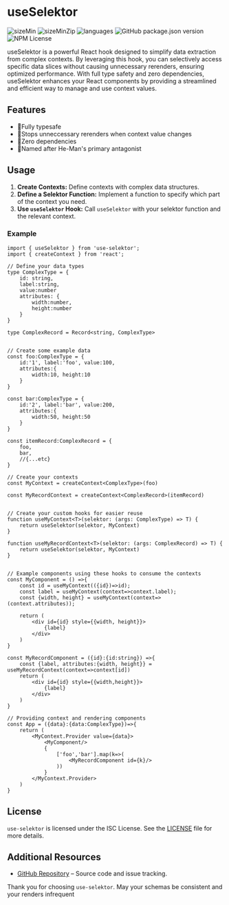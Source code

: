 # useSelektor

![sizeMin](https://img.shields.io/bundlephobia/min/use-selektor)
![sizeMinZip](https://img.shields.io/bundlephobia/minzip/use-selektor)
![languages](https://img.shields.io/github/languages/top/danbermantech/use-selektor)
![GitHub package.json version](https://img.shields.io/github/package-json/v/danbermantech/use-selektor)
![NPM License](https://img.shields.io/npm/l/use-selektor)


useSelektor is a powerful React hook designed to simplify data extraction from complex contexts. By leveraging this hook, you can selectively access specific data slices without causing unnecessary rerenders, ensuring optimized performance. With full type safety and zero dependencies, useSelektor enhances your React components by providing a streamlined and efficient way to manage and use context values.

## Features

- 🦺Fully typesafe
- 🛑Stops unneccessary rerenders when context value changes
- 🤏Zero dependencies
- 🩻Named after He-Man's primary antagonist

## Usage

1. **Create Contexts:** Define contexts with complex data structures.
2. **Define a Selektor Function:** Implement a function to specify which part of the context you need.
3. **Use `useSelektor` Hook:** Call `useSelektor` with your selektor function and the relevant context.

### Example

```tsx
import { useSelektor } from 'use-selektor';
import { createContext } from 'react';

// Define your data types
type ComplexType = {
    id: string,
    label:string,
    value:number
    attributes: {
        width:number,
        height:number
    }
}

type ComplexRecord = Record<string, ComplexType>


// Create some example data
const foo:ComplexType = {
    id:'1', label:'foo', value:100,
    attributes:{
        width:10, height:10
    }
}

const bar:ComplexType = {
    id:'2', label:'bar', value:200,
    attributes:{
        width:50, height:50
    }
}

const itemRecord:ComplexRecord = {
    foo,
    bar,
    //{...etc}
}

// Create your contexts
const MyContext = createContext<ComplexType>(foo)

const MyRecordContext = createContext<ComplexRecord>(itemRecord)


// Create your custom hooks for easier reuse
function useMyContext<T>(selektor: (args: ComplexType) => T) {
    return useSelektor(selektor, MyContext)
}

function useMyRecordContext<T>(selektor: (args: ComplexRecord) => T) {
    return useSelektor(selektor, MyContext)
}


// Example components using these hooks to consume the contexts
const MyComponent = () =>{
    const id = useMyContext(({id})=>id);
    const label = useMyContext(context=>context.label);
    const {width, height} = useMyContext(context=>(context.attributes));
    
    return (
        <div id={id} style={{width, height}}>
            {label}
        </div>
    )
}

const MyRecordComponent = ({id}:{id:string}) =>{
    const {label, attributes:{width, height}} = useMyRecordContext(context=>context[id])
    return (
        <div id={id} style={{width,height}}>
            {label}
        </div>
    )
}

// Providing context and rendering components
const App = ({data}:{data:ComplexType})=>{
    return (
        <MyContext.Provider value={data}>
            <MyComponent/>
            {
                ['foo','bar'].map(k=>(
                    <MyRecordComponent id={k}/>
                ))
            }
        </MyContext.Provider>
    )
}
```


## License

`use-selektor` is licensed under the ISC License. See the [LICENSE](LICENSE) file for more details.

## Additional Resources

- [GitHub Repository](https://github.com/DanBermanTech/use-selektor) – Source code and issue tracking.

Thank you for choosing `use-selektor`. May your schemas be consistent and your renders infrequent